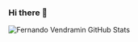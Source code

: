 ### Hi there 👋

![Fernando Vendramin GitHub Stats](https://github-readme-stats.vercel.app/api?username=FernandoVendramin&show_icons=true&theme=dracula)


<!--
**FernandoVendramin/FernandoVendramin** is a ✨ _special_ ✨ repository because its `README.md` (this file) appears on your GitHub profile.

Here are some ideas to get you started:

- 🔭 I’m currently working on ...
- 🌱 I’m currently learning ...
- 👯 I’m looking to collaborate on ...
- 🤔 I’m looking for help with ...
- 💬 Ask me about ...
- 📫 How to reach me: ...
- 😄 Pronouns: ...
- ⚡ Fun fact: ...
-->
